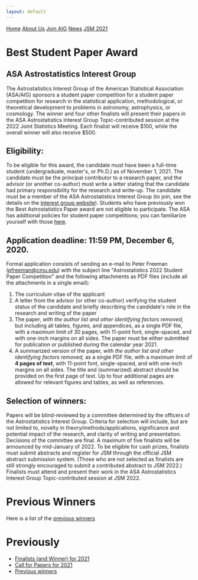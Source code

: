 ```yaml
---
layout: default
---
```


<a href="../index.html" class="btn">Home</a>
<a href="../about_us.html" class="btn">About Us</a>
<a href="../join.html" class="btn">Join AIG</a>
<a href="../news.html" class="btn">News</a>
<a href="../jsm2021/" class="btn">JSM 2021</a>

# Best Student Paper Award
## ASA Astrostatistics Interest Group

The Astrostatistics Interest Group of the American Statistical Association (ASA/AIG) sponsors a student paper competition for a student paper competition for research in the statistical application, methodological, or theoretical development to problems in astronomy, astrophysics, or cosmology. The winner and four other finalists will present their papers in the ASA Astrostatistics Interest Group Topic-contributed session at the 2022 Joint Statistics Meeting. Each finalist will receive $100, while the overall winner will also receive $500.

## Eligibility:

To be eligible for this award, the candidate must have been a full-time student (undergraduate, master's, or Ph.D.) as of November 1, 2021. The candidate must be the principal contributor to a research paper, and the advisor (or another co-author) must write a letter stating that the candidate had primary responsibility for the research and write-up. The candidate must be a member of the ASA Astrostatistics Interest Group (to join, see the details on the [interest group website](../join.html)). Students who have previously won the Best Astrostatistics Paper award are not eligible to participate. The ASA has additional policies for student paper competitions; you can familiarize yourself with those [here](http://www.amstat.org/ASA/Your-Career/Student-Paper-Competitions.aspx).

## Application deadline: 11:59 PM, December 6, 2020.

Formal application consists of sending an e-mail to Peter Freeman (pfreeman@cmu.edu) with the subject line "Astrostatistics 2022 Student Paper Competition" and the following attachments as PDF files (include all the attachments in a single email):

1. The curriculum vitae of the applicant
2. A letter from the advisor (or other co-author) verifying the student status of the candidate and briefly describing the candidate's role in the research and writing of the paper
3. The paper, *with the author list and other identifying factors removed,* but including all tables, figures, and appendices, as a single PDF file, with a maximum limit of 30 pages, with 11-point font, single-spaced, and with one-inch margins on all sides. The paper must be either submitted for publication or published during the calendar year 2021.
4. A summarized version of the paper, *with the author list and other identifying factors removed,* as a single PDF file, with a maximum limit of **4 pages of text**, with 11-point font, single-spaced, and with one-inch margins on all sides. The title and (summarized) abstract should be provided on the first page of text. Up to four additional pages are allowed for relevant figures and tables, as well as references.

## Selection of winners:

Papers will be blind-reviewed by a committee determined by the officers of the Astrostatistics Interest Group. Criteria for selection will include, but are not limited to, novelty in theory/methods/applications, significance and potential impact of the research, and clarity of writing and presentation. Decisions of the committee are final. A maximum of five finalists will be announced by mid-January of 2022. To be eligible for cash prizes, finalists must submit abstracts and register for JSM through the official JSM abstract submission system. (Those who are not selected as finalists are still strongly encouraged to submit a contributed abstract to JSM 2022.) Finalists must attend and present their work in the ASA Astrostatistics Interest Group Topic-contributed session at JSM 2022.

# Previous Winners
Here is a list of the [previous winners](./winners.html)

# Previously

* [Finalists (and Winner) for 2021](./results_2021.html)
* [Call for Papers for 2021](./contest_2021.html)
* [Previous winners](./winners.html)
